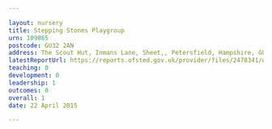 ```yaml
---

layout: nursery
title: Stepping Stones Playgroup
urn: 109865
postcode: GU32 2AN
address: The Scout Hut, Inmans Lane, Sheet,, Petersfield, Hampshire, GU32 2AN
latestReportUrl: https://reports.ofsted.gov.uk/provider/files/2478341/urn/109865.pdf
teaching: 0
development: 0
leadership: 1
outcomes: 0
overall: 1
date: 22 April 2015

---
```


